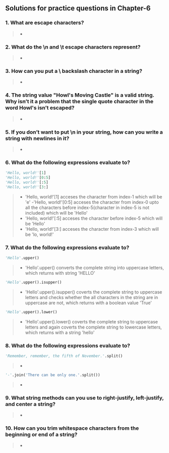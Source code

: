 ## Solutions for practice questions in Chapter-6
### 1. What are escape characters?
> - 
### 2. What do the \n and \t escape characters represent?
> - 
### 3. How can you put a \ backslash character in a string?
> - 
### 4. The string value "Howl's Moving Castle" is a valid string. Why isn’t it a problem that the single quote character in the word Howl's isn’t escaped?
> - 
### 5. If you don’t want to put \n in your string, how can you write a string with newlines in it?
> - 
### 6. What do the following expressions evaluate to?
```python
'Hello, world!'[1]
'Hello, world!'[0:5]
'Hello, world!'[:5]
'Hello, world!'[3:]
```
> - 'Hello, world!'[1] acceses the character from index-1 which will be 'e'
> -'Hello, world!'[0:5] acceses the character from index-0 upto all the characters before index-5(character in index-5 is not included) which will be 'Hello'
> - 'Hello, world!'[:5] acceses the character before index-5 which will be 'Hello'
> - 'Hello, world!'[3:] acceses the character from index-3 which will be 'lo, world!'
### 7. What do the following expressions evaluate to?
```python
'Hello'.upper()
```
> - 'Hello'.upper() converts the complete string into uppercase letters, which returns with string 'HELLO'
```python
'Hello'.upper().isupper()
```
> - 'Hello'.upper().isupper() coverts the complete string to uppercase letters and checks whether the all characters in the string are in uppercase are not, which returns with a boolean value 'True'
```python
'Hello'.upper().lower()
```
> - 'Hello'.upper().lower() coverts the complete string to uppercase letters and again coverts the complete string to lowercase letters, which returns with a string 'hello'
### 8. What do the following expressions evaluate to?
```python
'Remember, remember, the fifth of November.'.split()
```
> - 
```python
'-'.join('There can be only one.'.split())
```
> - 
### 9. What string methods can you use to right-justify, left-justify, and center a string?
> - 
### 10. How can you trim whitespace characters from the beginning or end of a string?
> - 